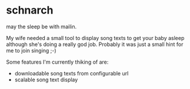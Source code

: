 schnarch
========

may the sleep be with mailin.

My wife needed a small tool to display song texts to get your baby asleep
although she's doing a really god job. Probably it was just a small hint for me
to join singing ;-)

Some features I'm currently thiking of are:

* downloadable song texts from configurable url
* scalable song text display

